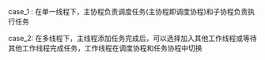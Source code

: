 case_1 : 在单一线程下，主协程负责调度任务(主协程即调度协程)和子协程负责执行任务

case_2: 在多线程下，主线程添加任务完成后，可以选择加入其他工作线程或等待其他工作线程完成任务，工作线程在调度协程和任务协程中切换

